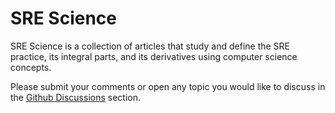 # SRE Science
SRE Science is a collection of articles that study and define the SRE practice, its integral parts, and its derivatives using computer science concepts.

Please submit your comments or open any topic you would like to discuss in the [Github Discussions](https://github.com/pepedocs/srescience/discussions) section.

